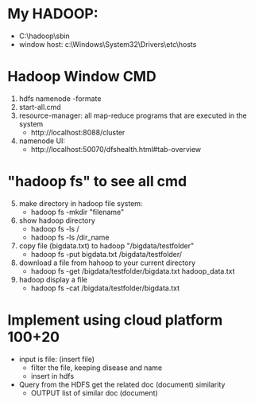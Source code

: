 # My HADOOP:
   - C:\hadoop\sbin
   - window host: c:\Windows\System32\Drivers\etc\hosts
# Hadoop Window CMD
1. hdfs namenode -formate
2. start-all.cmd
3. resource-manager: all map-reduce programs that are executed in the system
	- http://localhost:8088/cluster
4. namenode UI:
	- http://localhost:50070/dfshealth.html#tab-overview
	
	
# "hadoop fs" to see all cmd 
5. make directory in hadoop file system:
	- hadoop fs -mkdir "filename"
6. show hadoop directory
    - hadoop fs -ls /
    - hadoop fs -ls /dir_name
7. copy file (bigdata.txt) to hadoop "/bigdata/testfolder"
    - hadoop fs -put bigdata.txt /bigdata/testfolder/
8. download a file from hahoop to your current directory
    - hadoop fs -get /bigdata/testfolder/bigdata.txt hadoop_data.txt
9. hadoop display a file 
    - hadoop fs -cat /bigdata/testfolder/bigdata.txt

   
# Implement using cloud platform 100+20
- input is file: (insert file)
    - filter the file, keeping disease and name
    - insert in hdfs
- Query from the HDFS get the related doc (document) similarity
    - OUTPUT list of similar doc (document)  



